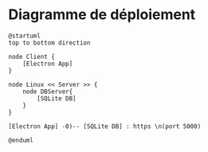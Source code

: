 # Diagramme de déploiement

```plantuml
@startuml
top to bottom direction

node Client {
    [Electron App]
}

node Linux << Server >> {
    node DBServer{
        [SQLite DB]
    }
}

[Electron App] -0)-- [SQLite DB] : https \n(port 5000)

@enduml
```
